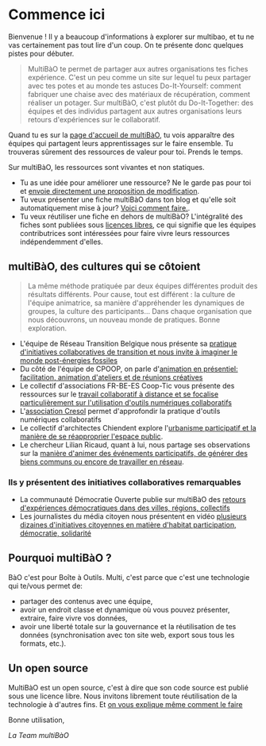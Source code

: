 # Commence ici

Bienvenue ! Il y a beaucoup d'informations à explorer sur multibao, et tu ne vas certainement pas tout lire d'un coup. On te présente donc quelques pistes pour débuter.

> MultiBàO te permet de partager aux autres organisations tes fiches expérience.  C'est un peu comme un site sur lequel tu peux partager avec tes potes et au monde tes astuces Do-It-Yourself: comment fabriquer une chaise avec des matériaux de récupération, comment réaliser un potager. Sur multiBàO, c'est plutôt du Do-It-Together: des équipes et des individus partagent aux autres organisations leurs retours d'expériences sur le collaboratif. 

Quand tu es sur la [page d'accueil de multiBàO](http://multibao.org), tu vois apparaître des équipes qui partagent leurs apprentissages sur le faire ensemble. Tu trouveras sûrement des ressources de valeur pour toi. Prends le temps. 

Sur multiBàO, les ressources sont vivantes et non statiques.

* Tu as une idée pour améliorer une ressource? Ne le garde pas pour toi et [envoie directement une proposition de modification](http://www.multibao.org/#multibao/documentation/blob/master/fiches/proposer_modification.md). 
* Tu veux présenter une fiche multiBàO dans ton blog et qu'elle soit automatiquement mise à jour? [Voici comment faire.](http://www.multibao.org/#multibao/documentation/blob/master/fiches/integrer_fiche_site.md).
* Tu veux réutiliser une fiche en dehors de multiBàO? L'intégralité des fiches sont publiées sous [licences libres](http://multibao.org/#multibao/documentation/blob/master/fiches/choisir_licence_libre.md), ce qui signifie que les équipes contributrices sont intéressées pour faire vivre leurs ressources indépendemment d'elles.


## multiBàO, des cultures qui se côtoient

> La même méthode pratiquée par deux équipes différentes produit des résultats différents. Pour cause, tout est différent : la culture de l'équipe animatrice, sa manière d'appréhender les dynamiques de groupes, la culture des participants… Dans chaque organisation que nous découvrons, un nouveau monde de pratiques. Bonne exploration.

* L'équipe de Réseau Transition Belgique nous présente sa [pratique d'initiatives collaboratives de transition et nous invite à imaginer le monde post-énergies fossiles](http://dev.multibao.org/#reseautransitionwb)
* Du côté de l'équipe de CPOOP, on parle d'[animation en présentiel: facilitation, animation d'ateliers et de réunions créatives](http://dev.multibao.org/#cpcoop)
* Le collectif d'associations FR-BE-ES Coop-Tic vous présente des ressources sur le [travail collaboratif à distance et se focalise particulièrement sur l'utilisation d'outils numériques collaboratifs](http://dev.multibao.org/#supagroflorac/cooptic/tree/master/contributions)
* L'[association Cresol](http://dev.multibao.org/#RomainLalande/Cre-sol) permet d'approfondir la pratique d'outils numériques collaboratifs
* Le collectif d'architectes Chiendent explore l'[urbanisme participatif et la manière de se réapproprier l'espace public](http://dev.multibao.org/#chiendent).
* Le chercheur Lilian Ricaud, quant à lui, nous partage ses observations sur la [manière d'animer des événements participatifs, de générer des biens communs ou encore de travailler en réseau](http://dev.multibao.org/#chiendent). 

### Ils y présentent des initiatives collaboratives remarquables

* La communauté Démocratie Ouverte publie sur multiBàO des [retours d'expériences démocratiques dans des villes, régions, collectifs](http://dev.multibao.org/#alecoz/democratie_ouverte/tree/master/contributions)
* Les journalistes du média citoyen nous présentent en vidéo [plusieurs dizaines d'initiatives citoyennes en matière d'habitat participation, démocratie, solidarité](http://http://dev.multibao.org/#onpassealacte)

## Pourquoi multiBàO ?

BàO c'est pour Boîte à Outils. Multi, c'est parce que c'est une technologie qui te/vous  permet de:

* partager des contenus avec une équipe,
* avoir un endroit classe et dynamique où vous pouvez présenter, extraire, faire vivre vos données,
* avoir une liberté totale sur la gouvernance et la réutilisation de tes données (synchronisation avec ton site web, export sous tous les formats, etc.).

## Un open source

MultiBàO est un open source, c'est à dire que son code source est publié sous une licence libre.
Nous invitons librement toute réutilisation de la technologie à d'autres fins.
Et [on vous explique même comment le faire](http://github.com/multibao)

Bonne utilisation,

*La Team multiBàO*
